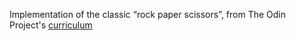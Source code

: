 Implementation of the classic “rock paper scissors”, from The Odin Project's <a href="https://www.theodinproject.com/courses/web-development-101/lessons/dom-manipulation">curriculum</a>
